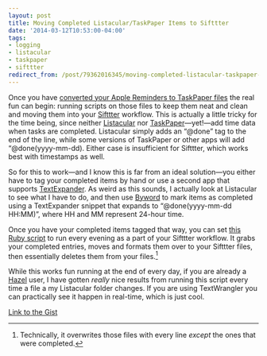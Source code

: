 ```yaml
---
layout: post 
title: Moving Completed Listacular/TaskPaper Items to Sifttter 
date: '2014-03-12T10:53:00-04:00' 
tags: 
- logging 
- listacular 
- taskpaper 
- sifttter 
redirect_from: /post/79362016345/moving-completed-listacular-taskpaper-items-to-sifttter/
---
```


Once you have [converted your Apple Reminders to TaskPaper files](http://craigeley.com/post/79279572795/convert-apple-reminders-to-taskpaper-style-text-files) the real fun can begin: running scripts on those files to keep them neat and clean and moving them into your [Sifttter](http://craigeley.com/post/72565974459/sifttter-an-ifttt-to-day-one-logger) workflow. This is actually a little tricky for the time being, since neither [Listacular](https://itunes.apple.com/us/app/listacular-for-dropbox-rapid/id624606571?mt=8) nor [TaskPaper](http://www.hogbaysoftware.com/products/taskpaper)—yet!—add time data when tasks are completed. Listacular simply adds an “@done” tag to the end of the line, while some versions of TaskPaper or other apps will add “@done(yyyy-mm-dd). Either case is insufficient for Sifttter, which works best with timestamps as well.

So for this to work—and I know this is far from an ideal solution—you either have to tag your completed items by hand or use a second app that supports [TextExpander](https://smilesoftware.com/TextExpander/touch/). As weird as this sounds, I actually look at Listacular to see what I have to do, and then use [Byword](http://bywordapp.com/) to mark items as completed using a TextExpander snippet that expands to “@done(yyyy-mm-dd HH:MM)”, where HH and MM represent 24-hour time.

Once you have your completed items tagged that way, you can set [this Ruby script](https://gist.github.com/craigeley/9494663) to run every evening as a part of your Sifttter workflow. It grabs your completed entries, moves and formats them over to your Sifttter files, then essentially deletes them from your files.[^14761233]

While this works fun running at the end of every day, if you are already a [Hazel](http://www.noodlesoft.com/hazel) user, I have gotten *really* nice results from running this script every time a file a my Listacular folder changes. If you are using TextWrangler you can practically see it happen in real-time, which is just cool.

[Link to the Gist](https://gist.github.com/craigeley/9494663)

[^14761233]: Technically, it overwrites those files with every line *except* the ones that were completed.
